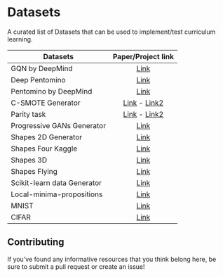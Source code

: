 # Datasets

A curated list of Datasets that can be used to implement/test curriculum learning. 

| Datasets        | Paper/Project link  |
| ------------- |:-------------:| 
|    GQN by DeepMind  | [Link](https://github.com/deepmind/gqn-datasets) | 
| Deep Pentomino      | [Link](https://github.com/caglar/Arcade-Universe) |
| Pentomino by DeepMind | [Link](https://github.com/deepmind/deepmind-research/tree/master/PrediNet)|
| C-SMOTE Generator| [Link](c_smote_generator/README.md) - [ Link2](https://digitalcommons.wpi.edu/etd-theses/1256/)|
|Parity task | [Link](parity_task/README.md) - [Link2](https://openreview.net/forum?id=r1G4z8cge)|
| Progressive GANs Generator | [Link](https://github.com/tkarras/progressive_growing_of_gans#preparing-datasets-for-training)|
| Shapes 2D  Generator | [Link](https://github.com/matterport/Mask_RCNN/blob/master/samples/shapes/shapes.py) |
| Shapes Four Kaggle | [Link](https://www.kaggle.com/smeschke/four-shapes)|
| Shapes  3D| [Link](https://github.com/deepmind/3d-shapes)|
| Shapes Flying | [Link](https://github.com/ferreirafabio/FlyingShapesDataset)|
| Scikit-learn data Generator|[Link](https://scikit-learn.org/stable/modules/classes.html#samples-generator)|
|Local-minima-propositions | [Link](https://openreview.net/forum?id=Syoiqwcxx)|  
|MNIST |[Link](http://yann.lecun.com/exdb/mnist/)|
|CIFAR |[Link](https://www.cs.toronto.edu/~kriz/cifar.html)|

## Contributing

If you've found any informative resources that you think belong here, be sure to submit a pull request or create an issue!
